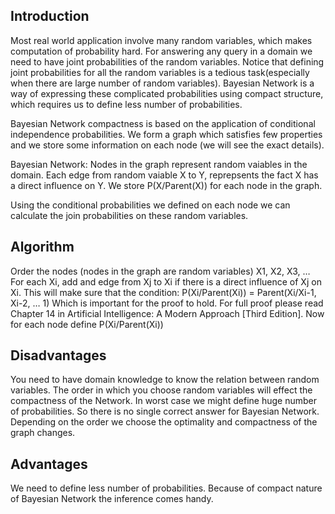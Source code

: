 
## Introduction
Most real world application involve many random variables, which makes computation of probability hard. For answering any query in a domain we need to have joint probabilities of the random variables. Notice that defining joint probabilities for all the random variables is a tedious task(especially when there are large number of random variables). Bayesian Network is a way of expressing these complicated probabilities using compact structure, which requires us to define less number of probabilities.

Bayesian Network compactness is based on the application of conditional independence probabilities. We form a graph which satisfies few properties and we store some information on each node (we will see the exact details). 

Bayesian Network:
Nodes in the graph represent random vaiables in the domain.
Each edge from random vaiable X to Y, reprepsents the fact X has a direct influence on Y.
We store P(X/Parent(X)) for each node in the graph.

Using the conditional probabilities we defined on each node we can calculate the join probabilities on these random variables.

## Algorithm
Order the nodes (nodes in the graph are random variables) X1, X2, X3, …
For each Xi, add and edge from Xj to Xi if there is a direct influence of Xj on Xi. 
This will make sure that the condition:
P(Xi/Parent(Xi)) = Parent(Xi/Xi-1, Xi-2, … 1)
Which is important for the proof to hold. For full proof please read Chapter 14 in Artificial Intelligence: A Modern Approach [Third Edition]. 
Now for each node define P(Xi/Parent(Xi))

## Disadvantages
You need to have domain knowledge to know the relation between random variables. 
The order in which you choose random variables will effect the compactness of the Network. In worst case we might define huge number of probabilities. So there is no single correct answer for Bayesian Network. Depending on the order we choose the optimality and compactness of the graph changes.

## Advantages
We need to define less number of probabilities.
Because of compact nature of Bayesian Network the inference comes handy.
